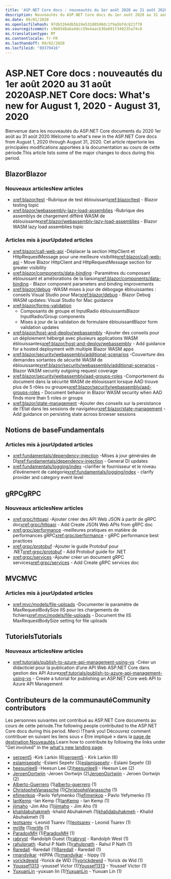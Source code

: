 ```yaml
---
title: 'ASP.NET Core docs : nouveautés du 1er août 2020 au 31 août 2020'
description: Nouveautés du ASP.NET Core docs du 1er août 2020 au 31 août 2020.
ms.date: 09/01/2020
ms.openlocfilehash: 97db3264db5b19e532d0590dc1f9a5bfdc821f70
ms.sourcegitcommit: c9b03d8a6a4dcc59e4aacb30a691f349235a74c8
ms.translationtype: MT
ms.contentlocale: fr-FR
ms.lasthandoff: 09/02/2020
ms.locfileid: "89379416"
---
```

# <a name="aspnet-core-docs-whats-new-for-august-1-2020---august-31-2020"></a><span data-ttu-id="db2df-103">ASP.NET Core docs : nouveautés du 1er août 2020 au 31 août 2020</span><span class="sxs-lookup"><span data-stu-id="db2df-103">ASP.NET Core docs: What's new for August 1, 2020 - August 31, 2020</span></span>

<span data-ttu-id="db2df-104">Bienvenue dans les nouveautés du ASP.NET Core documents du 2020 1er août au 31 août 2020.</span><span class="sxs-lookup"><span data-stu-id="db2df-104">Welcome to what's new in the ASP.NET Core docs from August 1, 2020 through August 31, 2020.</span></span> <span data-ttu-id="db2df-105">Cet article répertorie les principales modifications apportées à la documentation au cours de cette période.</span><span class="sxs-lookup"><span data-stu-id="db2df-105">This article lists some of the major changes to docs during this period.</span></span>

## <a name="blazor"></a><span data-ttu-id="db2df-106">Blazor</span><span class="sxs-lookup"><span data-stu-id="db2df-106">Blazor</span></span>

### <a name="new-articles"></a><span data-ttu-id="db2df-107">Nouveaux articles</span><span class="sxs-lookup"><span data-stu-id="db2df-107">New articles</span></span>

- <span data-ttu-id="db2df-108"><xref:blazor/test> -Rubrique de test éblouissant</span><span class="sxs-lookup"><span data-stu-id="db2df-108"><xref:blazor/test> - Blazor testing topic</span></span>
- <span data-ttu-id="db2df-109"><xref:blazor/webassembly-lazy-load-assemblies> -Rubrique des assemblys de chargement différé WASM de éblouissante</span><span class="sxs-lookup"><span data-stu-id="db2df-109"><xref:blazor/webassembly-lazy-load-assemblies> - Blazor WASM lazy load assemblies topic</span></span>

### <a name="updated-articles"></a><span data-ttu-id="db2df-110">Articles mis à jour</span><span class="sxs-lookup"><span data-stu-id="db2df-110">Updated articles</span></span>

- <span data-ttu-id="db2df-111"><xref:blazor/call-web-api> -Déplacer la section HttpClient et HttpRequestMessage pour une meilleure visibilité</span><span class="sxs-lookup"><span data-stu-id="db2df-111"><xref:blazor/call-web-api> - Move Blazor HttpClient and HttpRequestMessage section for greater visibility</span></span>
- <span data-ttu-id="db2df-112"><xref:blazor/components/data-binding> -Paramètres du composant éblouissant et améliorations de la liaison</span><span class="sxs-lookup"><span data-stu-id="db2df-112"><xref:blazor/components/data-binding> - Blazor component parameters and binding improvements</span></span>
- <span data-ttu-id="db2df-113"><xref:blazor/debug> -WASM mises à jour de débogage éblouissantes : conseils Visual Studio pour Mac</span><span class="sxs-lookup"><span data-stu-id="db2df-113"><xref:blazor/debug> - Blazor Debug WASM updates: Visual Studio for Mac guidance</span></span>
- <xref:blazor/forms-validation>
  - <span data-ttu-id="db2df-114">Composants de groupe et InputRadio éblouissants</span><span class="sxs-lookup"><span data-stu-id="db2df-114">Blazor InputRadio/Group components</span></span>
  - <span data-ttu-id="db2df-115">Mises à jour de la validation de formulaire éblouissant</span><span class="sxs-lookup"><span data-stu-id="db2df-115">Blazor form validation updates</span></span>
- <span data-ttu-id="db2df-116"><xref:blazor/host-and-deploy/webassembly> -Ajouter des conseils pour un déploiement hébergé avec plusieurs applications WASM éblouissantes</span><span class="sxs-lookup"><span data-stu-id="db2df-116"><xref:blazor/host-and-deploy/webassembly> - Add guidance for a hosted deployment with multiple Blazor WASM apps</span></span>
- <span data-ttu-id="db2df-117"><xref:blazor/security/webassembly/additional-scenarios> -Couverture des demandes sortantes de sécurité WASM de éblouissante</span><span class="sxs-lookup"><span data-stu-id="db2df-117"><xref:blazor/security/webassembly/additional-scenarios> - Blazor WASM security outgoing request coverage</span></span>
- <span data-ttu-id="db2df-118"><xref:blazor/security/webassembly/aad-groups-roles> -Comportement du document dans la sécurité WASM de éblouissant lorsque AAD trouve plus de 5 rôles ou groupes</span><span class="sxs-lookup"><span data-stu-id="db2df-118"><xref:blazor/security/webassembly/aad-groups-roles> - Document behavior in Blazor WASM security when AAD finds more than 5 roles or groups</span></span>
- <span data-ttu-id="db2df-119"><xref:blazor/state-management> -Ajouter des conseils sur la persistance de l’État dans les sessions de navigateur</span><span class="sxs-lookup"><span data-stu-id="db2df-119"><xref:blazor/state-management> - Add guidance on persisting state across browser sessions</span></span>

## <a name="fundamentals"></a><span data-ttu-id="db2df-120">Notions de base</span><span class="sxs-lookup"><span data-stu-id="db2df-120">Fundamentals</span></span>

### <a name="updated-articles"></a><span data-ttu-id="db2df-121">Articles mis à jour</span><span class="sxs-lookup"><span data-stu-id="db2df-121">Updated articles</span></span>

- <span data-ttu-id="db2df-122"><xref:fundamentals/dependency-injection> -Mises à jour générales de DI</span><span class="sxs-lookup"><span data-stu-id="db2df-122"><xref:fundamentals/dependency-injection> - General DI updates</span></span>
- <span data-ttu-id="db2df-123"><xref:fundamentals/logging/index> -clarifier le fournisseur et le niveau d’événement de catégorie</span><span class="sxs-lookup"><span data-stu-id="db2df-123"><xref:fundamentals/logging/index> - clarify provider and category event level</span></span>

## <a name="grpc"></a><span data-ttu-id="db2df-124">gRPC</span><span class="sxs-lookup"><span data-stu-id="db2df-124">gRPC</span></span>

### <a name="new-articles"></a><span data-ttu-id="db2df-125">Nouveaux articles</span><span class="sxs-lookup"><span data-stu-id="db2df-125">New articles</span></span>

- <span data-ttu-id="db2df-126"><xref:grpc/httpapi> -Ajouter créer des API Web JSON à partir de gRPC doc</span><span class="sxs-lookup"><span data-stu-id="db2df-126"><xref:grpc/httpapi> - Add Create JSON Web APIs from gRPC doc</span></span>
- <span data-ttu-id="db2df-127"><xref:grpc/performance> -meilleures pratiques en matière de performances gRPC</span><span class="sxs-lookup"><span data-stu-id="db2df-127"><xref:grpc/performance> - gRPC performance best practices</span></span>
- <span data-ttu-id="db2df-128"><xref:grpc/protobuf> -Ajouter le guide Protobuf pour .NET</span><span class="sxs-lookup"><span data-stu-id="db2df-128"><xref:grpc/protobuf> - Add Protobuf guide for .NET</span></span>
- <span data-ttu-id="db2df-129"><xref:grpc/services> -Ajouter créer un document gRPC services</span><span class="sxs-lookup"><span data-stu-id="db2df-129"><xref:grpc/services> - Add Create gRPC services doc</span></span>

## <a name="mvc"></a><span data-ttu-id="db2df-130">MVC</span><span class="sxs-lookup"><span data-stu-id="db2df-130">MVC</span></span>

### <a name="updated-articles"></a><span data-ttu-id="db2df-131">Articles mis à jour</span><span class="sxs-lookup"><span data-stu-id="db2df-131">Updated articles</span></span>

- <span data-ttu-id="db2df-132"><xref:mvc/models/file-uploads> -Documenter le paramètre de MaxRequestBodySize IIS pour les chargements de fichiers</span><span class="sxs-lookup"><span data-stu-id="db2df-132"><xref:mvc/models/file-uploads> - Document the IIS MaxRequestBodySize setting for file uploads</span></span>

## <a name="tutorials"></a><span data-ttu-id="db2df-133">Tutoriels</span><span class="sxs-lookup"><span data-stu-id="db2df-133">Tutorials</span></span>

### <a name="new-articles"></a><span data-ttu-id="db2df-134">Nouveaux articles</span><span class="sxs-lookup"><span data-stu-id="db2df-134">New articles</span></span>

- <span data-ttu-id="db2df-135"><xref:tutorials/publish-to-azure-api-management-using-vs> -Créer un didacticiel pour la publication d’une API Web ASP.NET Core dans gestion des API Azure</span><span class="sxs-lookup"><span data-stu-id="db2df-135"><xref:tutorials/publish-to-azure-api-management-using-vs> - Create a tutorial for publishing an ASP.NET Core web API to Azure API Management</span></span>

## <a name="community-contributors"></a><span data-ttu-id="db2df-136">Contributeurs de la communauté</span><span class="sxs-lookup"><span data-stu-id="db2df-136">Community contributors</span></span>

<span data-ttu-id="db2df-137">Les personnes suivantes ont contribué au ASP.NET Core documents au cours de cette période.</span><span class="sxs-lookup"><span data-stu-id="db2df-137">The following people contributed to the ASP.NET Core docs during this period.</span></span> <span data-ttu-id="db2df-138">Merci !</span><span class="sxs-lookup"><span data-stu-id="db2df-138">Thank you!</span></span> <span data-ttu-id="db2df-139">Découvrez comment contribuer en suivant les liens sous « Être impliqué » dans la [page de destination Nouveautés](index.yml).</span><span class="sxs-lookup"><span data-stu-id="db2df-139">Learn how to contribute by following the links under "Get involved" in the [what's new landing page](index.yml).</span></span>

- <span data-ttu-id="db2df-140">[serpent5](https://github.com/serpent5) -Kirk Larkin (6)</span><span class="sxs-lookup"><span data-stu-id="db2df-140">[serpent5](https://github.com/serpent5) - Kirk Larkin (6)</span></span>
- <span data-ttu-id="db2df-141">[eslamisepehr](https://github.com/eslamisepehr) -Eslami Sepehr (3)</span><span class="sxs-lookup"><span data-stu-id="db2df-141">[eslamisepehr](https://github.com/eslamisepehr) - Eslami Sepehr (3)</span></span>
- <span data-ttu-id="db2df-142">[heesunlee9](https://github.com/heesunlee9) -Heesun Lee (2)</span><span class="sxs-lookup"><span data-stu-id="db2df-142">[heesunlee9](https://github.com/heesunlee9) - Heesun Lee (2)</span></span>
- <span data-ttu-id="db2df-143">[JeroenOortwijn](https://github.com/JeroenOortwijn) -Jeroen Oortwijn (2)</span><span class="sxs-lookup"><span data-stu-id="db2df-143">[JeroenOortwijn](https://github.com/JeroenOortwijn) - Jeroen Oortwijn (2)</span></span>
- <span data-ttu-id="db2df-144">[Alberto-Guerrero](https://github.com/alberto-guerrero) (1)</span><span class="sxs-lookup"><span data-stu-id="db2df-144">[alberto-guerrero](https://github.com/alberto-guerrero) (1)</span></span>
- <span data-ttu-id="db2df-145">[ChristopheVanassche](https://github.com/ChristopheVanassche) (1)</span><span class="sxs-lookup"><span data-stu-id="db2df-145">[ChristopheVanassche](https://github.com/ChristopheVanassche) (1)</span></span>
- <span data-ttu-id="db2df-146">[efimenkop](https://github.com/efimenkop) -Pavlo Yefymenko (1)</span><span class="sxs-lookup"><span data-stu-id="db2df-146">[efimenkop](https://github.com/efimenkop) - Pavlo Yefymenko (1)</span></span>
- <span data-ttu-id="db2df-147">[IanKemp](https://github.com/IanKemp) -Ian Kemp (1)</span><span class="sxs-lookup"><span data-stu-id="db2df-147">[IanKemp](https://github.com/IanKemp) - Ian Kemp (1)</span></span>
- <span data-ttu-id="db2df-148">[jiimaho](https://github.com/jiimaho) -Jim Aho (1)</span><span class="sxs-lookup"><span data-stu-id="db2df-148">[jiimaho](https://github.com/jiimaho) - Jim Aho (1)</span></span>
- <span data-ttu-id="db2df-149">[khalidabuhakmeh](https://github.com/khalidabuhakmeh) -khalid Abuhakmeh (1)</span><span class="sxs-lookup"><span data-stu-id="db2df-149">[khalidabuhakmeh](https://github.com/khalidabuhakmeh) - Khalid Abuhakmeh (1)</span></span>
- <span data-ttu-id="db2df-150">[leotsarev](https://github.com/leotsarev) -Leonid Tsarev (1)</span><span class="sxs-lookup"><span data-stu-id="db2df-150">[leotsarev](https://github.com/leotsarev) - Leonid Tsarev (1)</span></span>
- <span data-ttu-id="db2df-151">[mrlife](https://github.com/mrlife) (1)</span><span class="sxs-lookup"><span data-stu-id="db2df-151">[mrlife](https://github.com/mrlife) (1)</span></span>
- <span data-ttu-id="db2df-152">[ParadoxMH](https://github.com/ParadoxMH) (1)</span><span class="sxs-lookup"><span data-stu-id="db2df-152">[ParadoxMH](https://github.com/ParadoxMH) (1)</span></span>
- <span data-ttu-id="db2df-153">[rabryst](https://github.com/rabryst) -Randolph Ouest (1)</span><span class="sxs-lookup"><span data-stu-id="db2df-153">[rabryst](https://github.com/rabryst) - Randolph West (1)</span></span>
- <span data-ttu-id="db2df-154">[rahulpnath](https://github.com/rahulpnath) -Rahul P Nath (1)</span><span class="sxs-lookup"><span data-stu-id="db2df-154">[rahulpnath](https://github.com/rahulpnath) - Rahul P Nath (1)</span></span>
- <span data-ttu-id="db2df-155">[Raredall](https://github.com/Raredall) -Raredall (1)</span><span class="sxs-lookup"><span data-stu-id="db2df-155">[Raredall](https://github.com/Raredall) - Raredall (1)</span></span>
- <span data-ttu-id="db2df-156">[rmandvikar](https://github.com/rmandvikar) -HIPPA (1)</span><span class="sxs-lookup"><span data-stu-id="db2df-156">[rmandvikar](https://github.com/rmandvikar) - hippy (1)</span></span>
- <span data-ttu-id="db2df-157">[yorickdewid](https://github.com/yorickdewid) -Yorick de WID (1)</span><span class="sxs-lookup"><span data-stu-id="db2df-157">[yorickdewid](https://github.com/yorickdewid) - Yorick de Wid (1)</span></span>
- <span data-ttu-id="db2df-158">[Youssef1313](https://github.com/Youssef1313) -youssef Victor (1)</span><span class="sxs-lookup"><span data-stu-id="db2df-158">[Youssef1313](https://github.com/Youssef1313) - Youssef Victor (1)</span></span>
- <span data-ttu-id="db2df-159">[YuxuanLin](https://github.com/YuxuanLin) -yuxuan lin (1)</span><span class="sxs-lookup"><span data-stu-id="db2df-159">[YuxuanLin](https://github.com/YuxuanLin) - Yuxuan Lin (1)</span></span>
